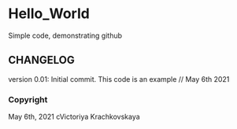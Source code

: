 # Hello_World
Simple code, demonstrating github

## CHANGELOG

version 0.01: Initial commit. This code is an example // May 6th 2021

### Copyright

May 6th, 2021 cVictoriya Krachkovskaya
